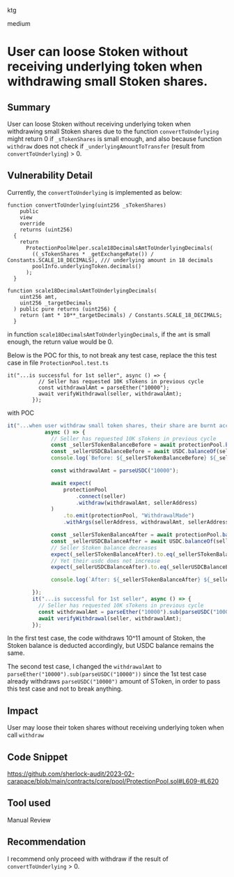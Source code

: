 ktg

medium

# User can loose Stoken without receiving underlying token when withdrawing small Stoken shares.

## Summary
User can loose Stoken without receiving underlying token when withdrawing small Stoken shares due
to the function `convertToUnderlying` might return 0 if `_sTokenShares` is small enough, and also because
function `withdraw` does not check if `_underlyingAmountToTransfer` (result from `convertToUnderlying`) > 0.

## Vulnerability Detail
Currently, the `convertToUnderlying` is implemented as below:
```solidity
function convertToUnderlying(uint256 _sTokenShares)
    public
    view
    override
    returns (uint256)
  {
    return
      ProtectionPoolHelper.scale18DecimalsAmtToUnderlyingDecimals(
        ((_sTokenShares * _getExchangeRate()) / Constants.SCALE_18_DECIMALS), /// underlying amount in 18 decimals
        poolInfo.underlyingToken.decimals()
      );
  }

function scale18DecimalsAmtToUnderlyingDecimals(
    uint256 amt,
    uint256 _targetDecimals
  ) public pure returns (uint256) {
    return (amt * 10**_targetDecimals) / Constants.SCALE_18_DECIMALS;
  }
```

in function `scale18DecimalsAmtToUnderlyingDecimals`, if the `amt` is small enough, the return value would be 0.

Below is the POC for this, to not break any test case, replace the this test case in file `ProtectionPool.test.ts`
```solidity
it("...is successful for 1st seller", async () => {
          // Seller has requested 10K sTokens in previous cycle
          const withdrawalAmt = parseEther("10000");
          await verifyWithdrawal(seller, withdrawalAmt);
        });
```

with POC

```typescript
it("...when user withdraw small token shares, their share are burnt accordingly but they dont receive underlying token",
            async () => {
              // Seller has requested 10K sTokens in previous cycle
              const _sellerSTokenBalanceBefore = await protectionPool.balanceOf(sellerAddress);
              const _sellerUSDCBalanceBefore = await USDC.balanceOf(sellerAddress);
              console.log(`Before: ${_sellerSTokenBalanceBefore} ${_sellerUSDCBalanceBefore}`);

              const withdrawalAmt = parseUSDC("10000");

              await expect(
                  protectionPool
                      .connect(seller)
                      .withdraw(withdrawalAmt, sellerAddress)
              )
                  .to.emit(protectionPool, "WithdrawalMade")
                  .withArgs(sellerAddress, withdrawalAmt, sellerAddress);

              const _sellerSTokenBalanceAfter = await protectionPool.balanceOf(sellerAddress);
              const _sellerUSDCBalanceAfter = await USDC.balanceOf(sellerAddress);
              // Seller Stoken balance decreases
              expect(_sellerSTokenBalanceAfter).to.eq(_sellerSTokenBalanceBefore.sub(withdrawalAmt));
              // Yet their usdc does not increase
              expect(_sellerUSDCBalanceAfter).to.eq(_sellerUSDCBalanceBefore);

              console.log(`After: ${_sellerSTokenBalanceAfter} ${_sellerUSDCBalanceAfter}`);

        });
        it("...is successful for 1st seller", async () => {
          // Seller has requested 10K sTokens in previous cycle
          const withdrawalAmt = parseEther("10000").sub(parseUSDC("10000"));
          await verifyWithdrawal(seller, withdrawalAmt);
        });
```

In the first test case, the code withdraws 10^11 amount of Stoken, the Stoken balance is deducted accordingly,
but USDC balance remains the same.

The second test case, I changed the `withdrawalAmt` to `parseEther("10000").sub(parseUSDC("10000"))` since the 1st test case already withdraws `parseUSDC("10000")` amount of SToken, in order to pass this test case and not to break anything.


## Impact
User may loose their token shares without receiving underlying token when call `withdraw`

## Code Snippet
https://github.com/sherlock-audit/2023-02-carapace/blob/main/contracts/core/pool/ProtectionPool.sol#L609-#L620

## Tool used

Manual Review

## Recommendation
I recommend only proceed with withdraw if the result of `convertToUnderlying` > 0.
